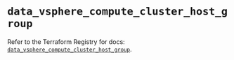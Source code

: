 # `data_vsphere_compute_cluster_host_group`

Refer to the Terraform Registry for docs: [`data_vsphere_compute_cluster_host_group`](https://registry.terraform.io/providers/vmware/vsphere/2.14.1/docs/data-sources/compute_cluster_host_group).
